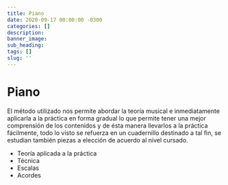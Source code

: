 ```yaml
---
title: Piano
date: 2020-09-17 00:00:00 -0300
categories: []
description:
banner_image:
sub_heading:
tags: []
slug: ''
---
```


# Piano
El método utilizado nos permite abordar la teoría musical e inmediatamente aplicarla a la práctica en forma gradual
lo que permite tener una mejor comprensión de los contenidos y de ésta manera llevarlos a la práctica fácilmente, 
todo lo visto se refuerza en un cuadernillo destinado a tal fin, se estudian también piezas a elección de acuerdo
al nivel cursado.

* Teoría aplicada a la práctica
* Técnica
* Escalas
* Acordes
